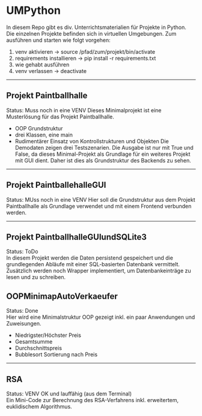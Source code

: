 # UMPython
In diesem Repo gibt es div. Unterrichtsmaterialien für Projekte in Python. Die einzelnen Projekte befinden sich in virtuellen Umgebungen. Zum ausführen und starten wie folgt vorgehen:
1. venv aktivieren -> source /pfad/zum/projekt/bin/activate
2. requirements installieren -> pip install -r requirements.txt
3. wie gehabt ausführen
4. venv verlassen -> deactivate
***
## Projekt Paintballhalle
Status: Muss noch in eine VENV 
Dieses Minimalprojekt ist eine Musterlösung für das Projekt Paintballhalle.
- OOP Grundstruktur
- drei Klassen, eine main
- Rudimentärer Einsatz von Kontrollstrukturen und Objekten
Die Demodaten zeigen drei Testszenarien. Die Ausgabe ist nur mit True und False, da dieses Minimal-Projekt als Grundlage für ein weiteres Projekt mit GUI dient. Daher ist dies als Grundstruktur des Backends zu sehen.
***
## Projekt PaintballehalleGUI
Status: MUss noch in eine VENV 
Hier soll die Grundstruktur aus dem Projekt Paintballhalle als Grundlage verwendet und mit einem Frontend verbunden werden. 
***
## Projekt PaintballhalleGUIundSQLite3
Status: ToDo  
In diesem Projekt werden die Daten persistend gespeichert und die grundlegenden Abläufe mit einer SQL-basierten Datenbank vermittelt. Zusätzlich werden noch Wrapper implementiert, um Datenbankeinträge zu lesen und zu schreiben.
## OOPMinimapAutoVerkaeufer
Status: Done  
Hier wird eine Minimalstruktur OOP gezeigt inkl. ein paar Anwendungen und Zuweisungen.
- Niedrigster/Höchster Preis
- Gesamtsumme
- Durchschnittspreis
- Bubblesort Sortierung nach Preis
***
## RSA
Status: VENV OK und lauffähig (aus dem Terminal)  
Ein Mini-Code zur Berechnung des RSA-Verfahrens inkl. erweitertem, euklidischem Algorithmus.